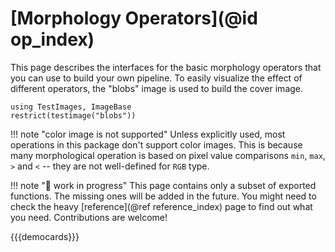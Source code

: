 # [Morphology Operators](@id op_index)

This page describes the interfaces for the basic morphology operators that you can use to build your
own pipeline. To easily visualize the effect of different operators, the "blobs" image is used to
build the cover image.

```@example
using TestImages, ImageBase
restrict(testimage("blobs"))
```

!!! note "color image is not supported"
    Unless explicitly used, most operations in this package don't support color images. This is
    because many morphological operation is based on pixel value comparisons `min`, `max`, `>` and
    `<` -- they are not well-defined for `RGB` type.

!!! note "🚧 work in progress"
    This page contains only a subset of exported functions. The missing ones will be added in the
    future. You might need to check the heavy [reference](@ref reference_index) page to find out
    what you need. Contributions are welcome!

{{{democards}}}
